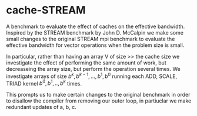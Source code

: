 # cache-STREAM
A benchmark to evaluate the effect of caches on the effective bandwidth.
Inspired by the STREAM benchmark by John D. McCalpin we make some small changes
to the original STREAM mpi benchmark to evaluate the effective bandwidth for vector operations when the problem size is small.

In particular, rather than having an array V of size >> the cache size we investigate the effect of performing the same amount of work, 
but decreaseing the array size, but perform the operation several times. We investigate arrays of size $b^k,b^{k-1},...,b^1,b^0$ running each ADD, SCALE, TRIAD kernel $b^0,b^1,..,b^k$ times.

This prompts us to make certain changes to the original benchmark in order to disallow the compiler from removing our outer loop, in partiuclar we make redundant updates of a, b, c.

